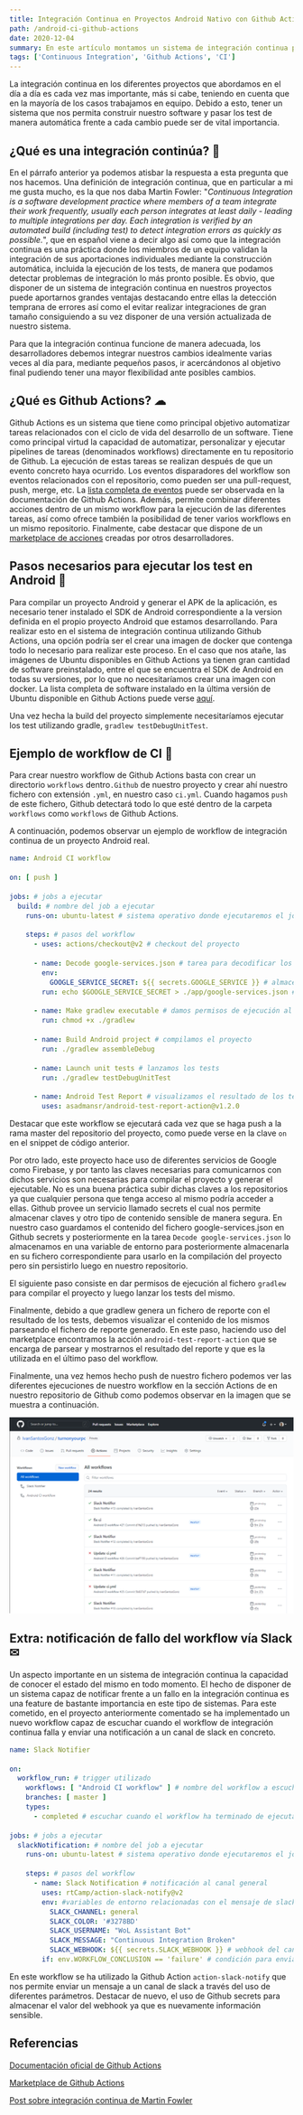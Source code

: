 ```yaml
---
title: Integración Continua en Proyectos Android Nativo con Github Actions 
path: /android-ci-github-actions 
date: 2020-12-04 
summary: En este artículo montamos un sistema de integración continua para proyectos Android nativo utilizando Github Actions 
tags: ['Continuous Integration', 'Github Actions', 'CI']
---
```


La integración continua en los diferentes proyectos que abordamos en el día a día es cada vez mas importante, más si
cabe, teniendo en cuenta que en la mayoría de los casos trabajamos en equipo. Debido a esto, tener un sistema que nos
permita construir nuestro software y pasar los test de manera automática frente a cada cambio puede ser de vital
importancia.

## ¿Qué es una integración continúa? 🚀

En el párrafo anterior ya podemos atisbar la respuesta a esta pregunta que nos hacemos. Una definición de integración
continua, que en particular a mi me gusta mucho, es la que nos daba Martin Fowler: "*Continuous Integration is a
software development practice where members of a team integrate their work frequently, usually each person integrates at
least daily - leading to multiple integrations per day. Each integration is verified by an automated build (including
test) to detect integration errors as quickly as possible.*", que en español viene a decir algo así como que la
integración continua es una práctica donde los miembros de un equipo validan la integración de sus aportaciones
individuales mediante la construcción automática, incluida la ejecución de los tests, de manera que podamos detectar
problemas de integración lo más pronto posible. Es obvio, que disponer de un sistema de integración continua en nuestros
proyectos puede aportarnos grandes ventajas destacando entre ellas la detección temprana de errores así como el evitar
realizar integraciones de gran tamaño consiguiendo a su vez disponer de una versión actualizada de nuestro sistema.

Para que la integración continua funcione de manera adecuada, los desarrolladores debemos integrar nuestros cambios
idealmente varias veces al día para, mediante pequeños pasos, ir acercándonos al objetivo final pudiendo tener una mayor
flexibilidad ante posibles cambios.

## ¿Qué es Github Actions? ☁

Github Actions es un sistema que tiene como principal objetivo automatizar tareas relacionados con el ciclo de vida del
desarrollo de un software. Tiene como principal virtud la capacidad de automatizar, personalizar y ejecutar pipelines de
tareas (denominados workflows) directamente en tu repositorio de Github. La ejecución de estas tareas se realizan
después de que un evento concreto haya ocurrido. Los eventos disparadores del workflow son eventos relacionados con el
repositorio, como pueden ser una pull-request, push, merge, etc.
La [lista completa de eventos](https://docs.github.com/es/free-pro-team@latest/actions/reference/events-that-trigger-workflows)
puede ser observada en la documentación de Github Actions. Además, permite combinar diferentes acciones dentro de un
mismo workflow para la ejecución de las diferentes tareas, así como ofrece también la posibilidad de tener varios
workflows en un mismo repositorio. Finalmente, cabe destacar que dispone de
un [marketplace de acciones](https://github.com/marketplace?type=actions) creadas por otros desarrolladores.

## Pasos necesarios para ejecutar los test en Android 🧪

Para compilar un proyecto Android y generar el APK de la aplicación, es necesario tener instalado el SDK de Android
correspondiente a la version definida en el propio proyecto Android que estamos desarrollando. Para realizar esto en el
sistema de integración continua utilizando Github Actions, una opción podría ser el crear una imagen de docker que
contenga todo lo necesario para realizar este proceso. En el caso que nos atañe, las imágenes de Ubuntu disponibles en
Github Actions ya tienen gran cantidad de software preinstalado, entre el que se encuentra el SDK de Android en todas su
versiones, por lo que no necesitaríamos crear una imagen con docker. La lista completa de software instalado en la
última versión de Ubuntu disponible en Github Actions puede
verse [aquí](https://github.com/actions/virtual-environments/blob/main/images/linux/Ubuntu2004-README.md).

Una vez hecha la build del proyecto simplemente necesitaríamos ejecutar los test utilizando
gradle, `gradlew testDebugUnitTest`.

## Ejemplo de workflow de CI 🤯

Para crear nuestro workflow de Github Actions basta con crear un directorio `workflows` dentro`.Github`  de nuestro
proyecto y crear ahí nuestro fichero con extensión `.yml`, en nuestro caso `ci.yml`. Cuando hagamos `push` de este
fichero, Github detectará todo lo que esté dentro de la carpeta `workflows` como `workflows` de Github Actions.

A continuación, podemos observar un ejemplo de workflow de integración continua de un proyecto Android real.

```yaml
name: Android CI workflow

on: [ push ]

jobs: # jobs a ejecutar
  build: # nombre del job a ejecutar
    runs-on: ubuntu-latest # sistema operativo donde ejecutaremos el job

    steps: # pasos del workflow
      - uses: actions/checkout@v2 # checkout del proyecto

      - name: Decode google-services.json # tarea para decodificar los google services
        env:
          GOOGLE_SERVICE_SECRET: ${{ secrets.GOOGLE_SERVICE }} # almacenamos secret en   variable de entorno
        run: echo $GOOGLE_SERVICE_SECRET > ./app/google-services.json # creamos el fichero google-services.json en la ruta correspondiente

      - name: Make gradlew executable # damos permisos de ejecución al fichero gradlew
        run: chmod +x ./gradlew

      - name: Build Android project # compilamos el proyecto
        run: ./gradlew assembleDebug

      - name: Launch unit tests # lanzamos los tests
        run: ./gradlew testDebugUnitTest

      - name: Android Test Report # visualizamos el resultado de los tests
        uses: asadmansr/android-test-report-action@v1.2.0
```

Destacar que este workflow se ejecutará cada vez que se haga push a la rama master del repositorio del proyecto, como
puede verse en la clave `on` en el snippet de código anterior.

Por otro lado, este proyecto hace uso de diferentes servicios de Google como Firebase, y por tanto las claves necesarias
para comunicarnos con dichos servicios son necesarias para compilar el proyecto y generar el ejecutable. No es una buena
práctica subir dichas claves a los repositorios ya que cualquier persona que tenga acceso al mismo podría acceder a
ellas. Github provee un servicio llamado secrets el cual nos permite almacenar claves y otro tipo de contenido sensible
de manera segura. En nuestro caso guardamos el contenido del fichero google-services.json en Github secrets y
posteriormente en la tarea `Decode google-services.json` lo almacenamos en una variable de entorno para posteriormente
almacenarla en su fichero correspondiente para usarlo en la compilación del proyecto pero sin persistirlo luego en
nuestro repositorio.

El siguiente paso consiste en dar permisos de ejecución al fichero `gradlew` para compilar el proyecto y luego lanzar
los tests del mismo.

Finalmente, debido a que gradlew genera un fichero de reporte con el resultado de los tests, debemos visualizar el
contenido de los mismos parseando el fichero de reporte generado. En este paso, haciendo uso del marketplace encontramos
la acción `android-test-report-action` que se encarga de parsear y mostrarnos el resultado del reporte y que es la
utilizada en el último paso del workflow.

Finalmente, una vez hemos hecho push de nuestro fichero podemos ver las diferentes ejecuciones de nuestro workflow en la
sección Actions de en nuestro repositorio de Github como podemos observar en la imagen que se muestra a continuación.

![Github Actions Web](./images/GHActionsTab.png)

## Extra: notificación de fallo del workflow vía Slack ✉

Un aspecto importante en un sistema de integración continua la capacidad de conocer el estado del mismo en todo momento.
El hecho de disponer de un sistema capaz de notificar frente a un fallo en la integración continua es una feature de
bastante importancia en este tipo de sistemas. Para este cometido, en el proyecto anteriormente comentado se ha
implementado un nuevo workflow capaz de escuchar cuando el workflow de integración continua falla y enviar una
notificación a un canal de slack en concreto.

```yaml
name: Slack Notifier

on:
  workflow_run: # trigger utilizado
    workflows: [ "Android CI workflow" ] # nombre del workflow a escuchar
    branches: [ master ]
    types:
      - completed # escuchar cuando el workflow ha terminado de ejecutarse

jobs: # jobs a ejecutar
  slackNotification: # nombre del job a ejecutar
    runs-on: ubuntu-latest # sistema operativo donde ejecutaremos el job

    steps: # pasos del workflow
      - name: Slack Notification # notificación al canal general 
        uses: rtCamp/action-slack-notify@v2
        env: #variables de entorno relacionadas con el mensaje de slack a enviar
          SLACK_CHANNEL: general
          SLACK_COLOR: '#3278BD'
          SLACK_USERNAME: "WoL Assistant Bot"
          SLACK_MESSAGE: "Continuous Integration Broken"
          SLACK_WEBHOOK: ${{ secrets.SLACK_WEBHOOK }} # webhook del canal del slack al que enviar
        if: env.WORKFLOW_CONCLUSION == 'failure' # condición para enviar mensaje solo en casos de que el workflow de CI falle
```

En este workflow se ha utilizado la Github Action `action-slack-notify` que nos permite enviar un mensaje a un canal de
slack a través del uso de diferentes parámetros. Destacar de nuevo, el uso de Github secrets para almacenar el valor del
webhook ya que es nuevamente información sensible.

## Referencias

[Documentación oficial de Github Actions](https://docs.github.com/es/free-pro-team@latest/actions)

[Marketplace de Github Actions](https://github.com/marketplace?type=actions)

[Post sobre integración continua de Martin Fowler](https://www.martinfowler.com/articles/continuousIntegration.html)